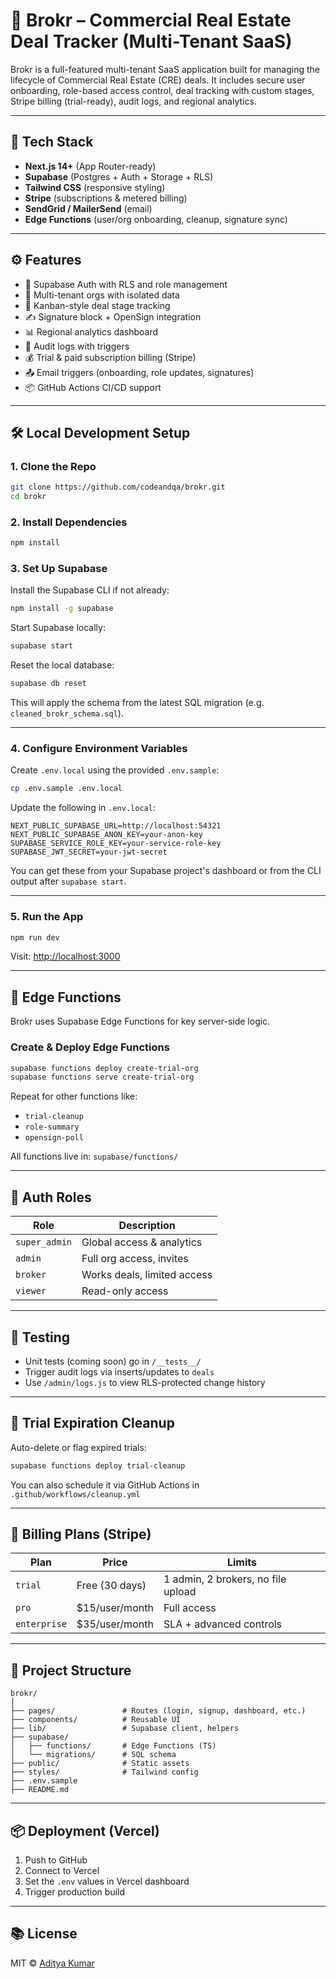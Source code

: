 # 🏢 Brokr – Commercial Real Estate Deal Tracker (Multi-Tenant SaaS)

Brokr is a full-featured multi-tenant SaaS application built for managing the lifecycle of Commercial Real Estate (CRE) deals. It includes secure user onboarding, role-based access control, deal tracking with custom stages, Stripe billing (trial-ready), audit logs, and regional analytics.

---

## 🚀 Tech Stack

- **Next.js 14+** (App Router-ready)
- **Supabase** (Postgres + Auth + Storage + RLS)
- **Tailwind CSS** (responsive styling)
- **Stripe** (subscriptions & metered billing)
- **SendGrid / MailerSend** (email)
- **Edge Functions** (user/org onboarding, cleanup, signature sync)

---

## ⚙️ Features

- 🔐 Supabase Auth with RLS and role management
- 🏢 Multi-tenant orgs with isolated data
- 🎯 Kanban-style deal stage tracking
- ✍️ Signature block + OpenSign integration
- 📊 Regional analytics dashboard
- 📝 Audit logs with triggers
- 💰 Trial & paid subscription billing (Stripe)
- 📤 Email triggers (onboarding, role updates, signatures)
- 📦 GitHub Actions CI/CD support

---

## 🛠 Local Development Setup

### 1. Clone the Repo

```bash
git clone https://github.com/codeandqa/brokr.git
cd brokr
```

### 2. Install Dependencies

```bash
npm install
```

### 3. Set Up Supabase

Install the Supabase CLI if not already:

```bash
npm install -g supabase
```

Start Supabase locally:

```bash
supabase start
```

Reset the local database:

```bash
supabase db reset
```

This will apply the schema from the latest SQL migration (e.g. `cleaned_brokr_schema.sql`).

---

### 4. Configure Environment Variables

Create `.env.local` using the provided `.env.sample`:

```bash
cp .env.sample .env.local
```

Update the following in `.env.local`:

```env
NEXT_PUBLIC_SUPABASE_URL=http://localhost:54321
NEXT_PUBLIC_SUPABASE_ANON_KEY=your-anon-key
SUPABASE_SERVICE_ROLE_KEY=your-service-role-key
SUPABASE_JWT_SECRET=your-jwt-secret
```

You can get these from your Supabase project's dashboard or from the CLI output after `supabase start`.

---

### 5. Run the App

```bash
npm run dev
```

Visit: [http://localhost:3000](http://localhost:3000)

---

## 🔁 Edge Functions

Brokr uses Supabase Edge Functions for key server-side logic.

### Create & Deploy Edge Functions

```bash
supabase functions deploy create-trial-org
supabase functions serve create-trial-org
```

Repeat for other functions like:

- `trial-cleanup`
- `role-summary`
- `opensign-poll`

All functions live in: `supabase/functions/`

---

## 🔐 Auth Roles

| Role         | Description                 |
|--------------|-----------------------------|
| `super_admin`| Global access & analytics   |
| `admin`      | Full org access, invites    |
| `broker`     | Works deals, limited access |
| `viewer`     | Read-only access            |

---

## 🧪 Testing

- Unit tests (coming soon) go in `/__tests__/`
- Trigger audit logs via inserts/updates to `deals`
- Use `/admin/logs.js` to view RLS-protected change history

---

## 🧹 Trial Expiration Cleanup

Auto-delete or flag expired trials:

```bash
supabase functions deploy trial-cleanup
```

You can also schedule it via GitHub Actions in `.github/workflows/cleanup.yml`

---

## 🧾 Billing Plans (Stripe)

| Plan        | Price           | Limits                            |
|-------------|------------------|------------------------------------|
| `trial`     | Free (30 days)   | 1 admin, 2 brokers, no file upload |
| `pro`       | $15/user/month   | Full access                        |
| `enterprise`| $35/user/month   | SLA + advanced controls            |

---

## 📁 Project Structure

```
brokr/
│
├── pages/               # Routes (login, signup, dashboard, etc.)
├── components/          # Reusable UI
├── lib/                 # Supabase client, helpers
├── supabase/
│   ├── functions/       # Edge Functions (TS)
│   └── migrations/      # SQL schema
├── public/              # Static assets
├── styles/              # Tailwind config
├── .env.sample
├── README.md
```

---

## 📦 Deployment (Vercel)

1. Push to GitHub
2. Connect to Vercel
3. Set the `.env` values in Vercel dashboard
4. Trigger production build

---

## 📚 License

MIT © [Aditya Kumar](https://github.com/codeandqa)
